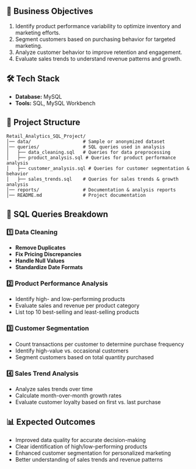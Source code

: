 ## 🎯 Business Objectives
1. Identify product performance variability to optimize inventory and marketing efforts.
2. Segment customers based on purchasing behavior for targeted marketing.
3. Analyze customer behavior to improve retention and engagement.
4. Evaluate sales trends to understand revenue patterns and growth.

## 🛠️ Tech Stack
- **Database:** MySQL
- **Tools:** SQL, MySQL Workbench

## 📂 Project Structure
```
Retail_Analytics_SQL_Project/
│── data/                   # Sample or anonymized dataset
│── queries/                # SQL queries used in analysis
│   ├── data_cleaning.sql   # Queries for data preprocessing
│   ├── product_analysis.sql # Queries for product performance analysis
│   ├── customer_analysis.sql # Queries for customer segmentation & behavior
│   ├── sales_trends.sql    # Queries for sales trends & growth analysis
│── reports/                # Documentation & analysis reports
│── README.md               # Project documentation
```

## 📝 SQL Queries Breakdown
### 1️⃣ Data Cleaning
- **Remove Duplicates**
- **Fix Pricing Discrepancies**
- **Handle Null Values**
- **Standardize Date Formats**

### 2️⃣ Product Performance Analysis
- Identify high- and low-performing products
- Evaluate sales and revenue per product category
- List top 10 best-selling and least-selling products

### 3️⃣ Customer Segmentation
- Count transactions per customer to determine purchase frequency
- Identify high-value vs. occasional customers
- Segment customers based on total quantity purchased

### 4️⃣ Sales Trend Analysis
- Analyze sales trends over time
- Calculate month-over-month growth rates
- Evaluate customer loyalty based on first vs. last purchase

## 📊 Expected Outcomes
- Improved data quality for accurate decision-making
- Clear identification of high/low-performing products
- Enhanced customer segmentation for personalized marketing
- Better understanding of sales trends and revenue patterns

